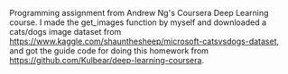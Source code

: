 Programming assignment from Andrew Ng's Coursera Deep Learning course. I made the get_images function by myself and downloaded a cats/dogs image dataset
from https://www.kaggle.com/shaunthesheep/microsoft-catsvsdogs-dataset, and got the guide code for doing this homework from https://github.com/Kulbear/deep-learning-coursera.

